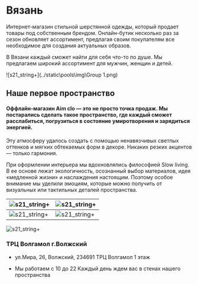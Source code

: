 # Вязань

Интернет-магазин стильной шерстянной одежды, который продает товары под собственным брендом. 
Онлайн-бутик несколько раз за сезон обновляет ассортимент, предлагая своим 
покупателям все необходимое для создания актуальных образов. 

В Вязани каждый сможет найти для себя что-то по душе. Мы предлагаем широкий ассортимент для мужчин, женщин и детей.




![s21_string+](../static\pools\img\Group 1.png)


## Наше первое пространство

#### Оффлайн-магазин Aim clo — это не просто точка продаж. Мы постарались сделать такое пространство, где каждый сможет расслабиться, погрузиться в состояние умиротворения и зарядиться энергией.

Эту атмосферу удалось создать с помощью ненавязчивых светлых оттенков и мягких обтекаемых форм в декоре. Никаких резких акцентов — только гармония.
	
При оформлении интерьера мы вдохновлялись философией Slow living. В ее основе лежат экологичность, осознанный выбор материалов, идея «медленной жизни» и наслаждения настоящим. Поэтому особое внимание мы уделили эмоциям, которые можно получить от визуальных или тактильных деталей пространства.


| ![s21_string+](../static\pools\img\item6.jpg) | ![s21_string+](../static\pools\img\item7.jpg) |
|-----------------------------------------------|-----------------------------------------------|
| ![s21_string+](../static\pools\img\item8.jpg) | ![s21_string+](../static\pools\img\item4.jpg) |

![s21_string+](../static\pools\img\12345.jpg)
### ТРЦ Волгамол г.Волжский

- ул.Мира, 26, Волжский, 234691
ТРЦ Волгамол
1 этаж


- Мы работаем с 10 до 22
Каждый день ждем вас в стенах нашего пространства
